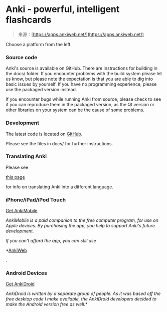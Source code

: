 <!--yml
category: 未分类
date: 2024-05-27 15:17:04
-->

# Anki - powerful, intelligent flashcards

> 来源：[https://apps.ankiweb.net/](https://apps.ankiweb.net/)

Choose a platform from the left.

### Source code

Anki's source is available on GitHub. There are instructions for building in the docs/ folder. If you encounter problems with the build system please let us know, but please note the expectation is that you are able to dig into basic issues by yourself. If you have no programming experience, please use the packaged version instead.

If you encounter bugs while running Anki from source, please check to see if you can reproduce them in the packaged version, as the Qt version or other libraries on your system can be the cause of some problems.

### Development

The latest code is located on [GitHub](https://github.com/ankitects/anki).

Please see the files in docs/ for further instructions.

### Translating Anki

Please see

[this page](https://translating.ankiweb.net)

for info on translating Anki into a different language.

### iPhone/iPad/iPod Touch

[Get AnkiMobile](https://itunes.apple.com/us/app/ankimobile-flashcards/id373493387)

*AnkiMobile is a paid companion to the free computer program, for use on Apple devices. By purchasing the app, you help to support Anki's future development.*

*If you can't afford the app, you can still use*

*[AnkiWeb](#)

.

### Android Devices

[Get AnkiDroid](https://play.google.com/store/apps/details?id=com.ichi2.anki)

*AnkiDroid is written by a separate group of people. As it was based off the free desktop code I make available, the AnkiDroid developers decided to make the Android version free as well.**